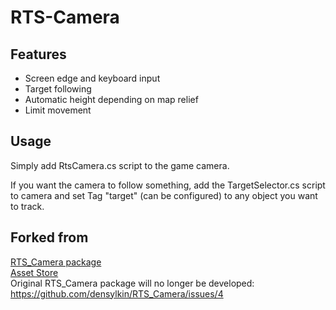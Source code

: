 # RTS-Camera
## Features
* Screen edge and keyboard input
* Target following
* Automatic height depending on map relief
* Limit movement
## Usage
Simply add RtsCamera.cs script to the game camera.  

If you want the camera to follow something, add the TargetSelector.cs script to camera 
and set Tag "target" (can be configured) to any object you want to track.  
## Forked from
[RTS_Camera package](https://github.com/densylkin/RTS_Camera)  
[Asset Store](https://assetstore.unity.com/packages/tools/camera/rts-camera-43321)  
Original RTS_Camera package will no longer be developed: https://github.com/densylkin/RTS_Camera/issues/4  
